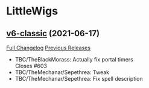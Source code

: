 # LittleWigs

## [v6-classic](https://github.com/BigWigsMods/LittleWigs/tree/v6-classic) (2021-06-17)
[Full Changelog](https://github.com/BigWigsMods/LittleWigs/compare/v5-classic...v6-classic) [Previous Releases](https://github.com/BigWigsMods/LittleWigs/releases)

- TBC/TheBlackMorass: Actually fix portal timers  
    Closes #603  
- TBC/TheMechanar/Sepethrea: Tweak  
- TBC/TheMechanar/Sepethrea: Fix spell description  
